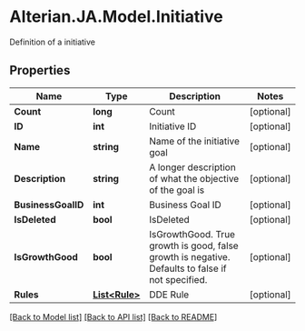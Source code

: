# Alterian.JA.Model.Initiative
Definition of a initiative

## Properties

Name | Type | Description | Notes
------------ | ------------- | ------------- | -------------
**Count** | **long** | Count | [optional] 
**ID** | **int** | Initiative ID | [optional] 
**Name** | **string** | Name of the initiative goal | [optional] 
**Description** | **string** | A longer description of what the objective of the goal is | [optional] 
**BusinessGoalID** | **int** | Business Goal ID | [optional] 
**IsDeleted** | **bool** | IsDeleted | [optional] 
**IsGrowthGood** | **bool** | IsGrowthGood. True growth is good, false growth is negative. Defaults to false if not specified. | [optional] 
**Rules** | [**List&lt;Rule&gt;**](Rule.md) | DDE Rule | [optional] 

[[Back to Model list]](../README.md#documentation-for-models) [[Back to API list]](../README.md#documentation-for-api-endpoints) [[Back to README]](../README.md)

